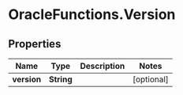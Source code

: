 # OracleFunctions.Version

## Properties
Name | Type | Description | Notes
------------ | ------------- | ------------- | -------------
**version** | **String** |  | [optional] 


